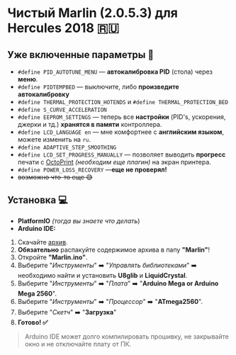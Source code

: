 # Чистый Marlin (2.0.5.3) для Hercules 2018 :ru:

## Уже включенные параметры :wrench:
 - `#define PID_AUTOTUNE_MENU` — **автокалибровка PID** (стола) через **меню**.
 - `#define PIDTEMPBED` — выключите, либо **произведите автокалибровку** 
 - `#define THERMAL_PROTECTION_HOTENDS` и `#define THERMAL_PROTECTION_BED`
 - `#define S_CURVE_ACCELERATION`
 - `#define EEPROM_SETTINGS` — теперь все **настройки** (PID's, ускорения, джерки и тд.)  **хранятся в памяти** контроллера.
 - `#define LCD_LANGUAGE en` — мне комфортнее с **английским языком**, можете изменить на `ru`.
 - `#define ADAPTIVE_STEP_SMOOTHING`
 - `#define LCD_SET_PROGRESS_MANUALLY` — позволяет выводить **прогресс** печати с [OctoPrint](https://github.com/OctoPrint/OctoPrint) *(необходим еще плагин)* на экран принтера.
 - `#define POWER_LOSS_RECOVERY` —**еще не проверял!**
 - ~~возможно что-то еще :sweat_smile:~~ 

## Установка :computer:
 - **PlatformIO** *(тогда вы знаете что делать*)
 - **Arduino IDE:**
 1. Скачайте [архив](https://github.com/celgus/Marlin-H18/archive/master.zip).
 2. **Обязательно** распакуйте содержимое архива в папу **"Marlin"**!
 3. Откройте  **"Marlin.ino"**.
 4. Выберите "*Инструменты*" :arrow_right: "*Управлять библиотеками*" :arrow_right: необходимо найти и установить **U8glib** и **LiquidCrystal**.
 5. Выберите "*Инструменты*" :arrow_right: "*Плата*"  :arrow_right: "**Arduino Mega or Arduino Mega 2560**".
 6. Выберите "*Инструменты*" :arrow_right: "*Процессор*" :arrow_right: "**ATmega2560**".
 7. Выберите "*Скетч*"  :arrow_right: "**Загрузка**"
 8. **Готово! :white_check_mark:** 
> Arduino IDE может  долго компилировать прошивку, не закрывайте окно и не отключайте плату от ПК.

